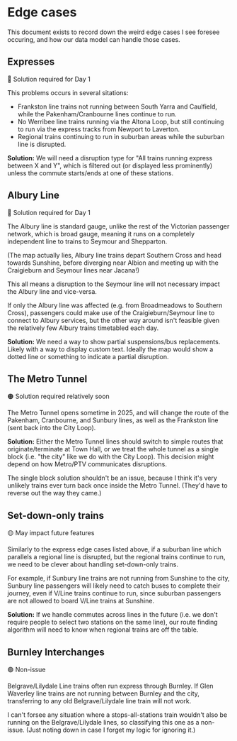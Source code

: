 # Edge cases

This document exists to record down the weird edge cases I see foresee occuring, and how our data model can handle those cases.

## Expresses

🔴 Solution required for Day 1

This problems occurs in several sitations:

- Frankston line trains not running between South Yarra and Caulfield, while the Pakenham/Cranbourne lines continue to run.
- No Werribee line trains running via the Altona Loop, but still continuing to run via the express tracks from Newport to Laverton.
- Regional trains continuing to run in suburban areas while the suburban line is disrupted.

**Solution:** We will need a disruption type for "All trains running express between X and Y", which is filtered out (or displayed less prominently) unless the commute starts/ends at one of these stations.

## Albury Line

🔴 Solution required for Day 1

The Albury line is standard gauge, unlike the rest of the Victorian passenger network, which is broad gauge, meaning it runs on a completely independent line to trains to Seymour and Shepparton.

(The map actually lies, Albury line trains depart Southern Cross and head towards Sunshine, before diverging near Albion and meeting up with the Craigieburn and Seymour lines near Jacana!)

This all means a disruption to the Seymour line will not necessary impact the Albury line and vice-versa.

If only the Albury line was affected (e.g. from Broadmeadows to Southern Cross), passengers could make use of the Craigieburn/Seymour line to connect to Albury services, but the other way around isn't feasible given the relatively few Albury trains timetabled each day.

**Solution:** We need a way to show partial suspensions/bus replacements. Likely with a way to display custom text. Ideally the map would show a dotted line or something to indicate a partial disruption.

## The Metro Tunnel

🟠 Solution required relatively soon

The Metro Tunnel opens sometime in 2025, and will change the route of the Pakenham, Cranbourne, and Sunbury lines, as well as the Frankston line (sent back into the City Loop).

**Solution:** Either the Metro Tunnel lines should switch to simple routes that originate/terminate at Town Hall, or we treat the whole tunnel as a single block (i.e. "the city" like we do with the City Loop). This decision might depend on how Metro/PTV communicates disruptions.

The single block solution shouldn't be an issue, because I think it's very unlikely trains ever turn back once inside the Metro Tunnel. (They'd have to reverse out the way they came.)

## Set-down-only trains

🟡 May impact future features

Similarly to the express edge cases listed above, if a suburban line which parallels a regional line is disrupted, but the regional trains continue to run, we need to be clever about handling set-down-only trains.

For example, if Sunbury line trains are not running from Sunshine to the city, Sunbury line passengers will likely need to catch buses to complete their journey, even if V/Line trains continue to run, since suburban passengers are not allowed to board V/Line trains at Sunshine.

**Solution:** If we handle commutes across lines in the future (i.e. we don't require people to select two stations on the same line), our route finding algorithm will need to know when regional trains are off the table.

## Burnley Interchanges

🟢 Non-issue

Belgrave/Lilydale Line trains often run express through Burnley. If Glen Waverley line trains are not running between Burnley and the city, transferring to any old Belgrave/Lilydale line train will not work.

I can't forsee any situation where a stops-all-stations train wouldn't also be running on the Belgrave/Lilydale lines, so classifying this one as a non-issue. (Just noting down in case I forget my logic for ignoring it.)

